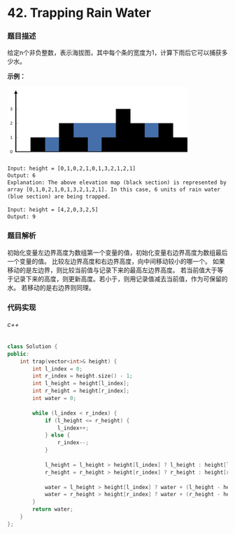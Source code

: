 # 42. Trapping Rain Water

### 题目描述

给定n个非负整数，表示海拔图，其中每个条的宽度为1，计算下雨后它可以捕获多少水。

**示例：**

![](./rainwatertrap.png)

```
Input: height = [0,1,0,2,1,0,1,3,2,1,2,1]
Output: 6
Explanation: The above elevation map (black section) is represented by array [0,1,0,2,1,0,1,3,2,1,2,1]. In this case, 6 units of rain water (blue section) are being trapped.
```

```
Input: height = [4,2,0,3,2,5]
Output: 9
```

### 题目解析

初始化变量左边界高度为数组第一个变量的值，初始化变量右边界高度为数组最后一个变量的值。
比较左边界高度和右边界高度，向中间移动较小的哪一个。
如果移动的是左边界，则比较当前值与记录下来的最高左边界高度。
若当前值大于等于记录下来的高度，则更新高度。若小于，则用记录值减去当前值，作为可保留的水。
若移动的是右边界则同理。

### 代码实现

###### c++

```c++
class Solution {
public:
    int trap(vector<int>& height) {
        int l_index = 0;
        int r_index = height.size() - 1;
        int l_height = height[l_index];
        int r_height = height[r_index];
        int water = 0;

        while (l_index < r_index) {
            if (l_height <= r_height) {
                l_index++;
            } else {
                r_index--;
            }

            l_height = l_height > height[l_index] ? l_height : height[l_index];
            r_height = r_height > height[r_index] ? r_height : height[r_index];

            water = l_height > height[l_index] ? water + (l_height - height[l_index]) : water;
            water = r_height > height[r_index] ? water + (r_height - height[r_index]) : water;
        }
        return water;
    }
};
```